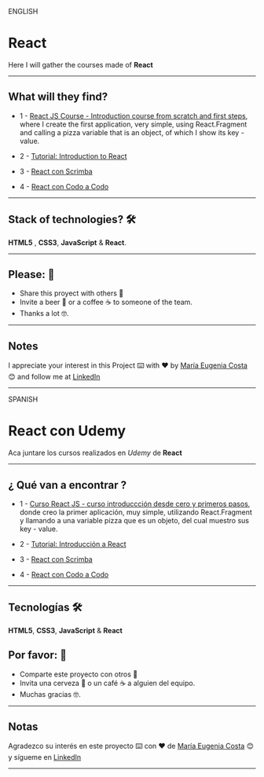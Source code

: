 ENGLISH

# React 

Here I will gather the courses made of **React**

---

## What will they find?

- 1 - [React JS Course - Introduction course from scratch and first steps](https://github.com/eugenia1984/react-varios-cursos/tree/main/01_react_js_course_de_introduction_from_zero_first_steps), where I create the first application, very simple, using React.Fragment and calling a pizza variable that is an object, of which I show its key - value.

- 2 - [Tutorial: Introduction to React](https://github.com/eugenia1984/react-varios-cursos/tree/main/02_tutorial_introduccion_a_react)

- 3 - [React con Scrimba](https://github.com/eugenia1984/react-varios-cursos/tree/main/03_scrimba)

- 4 - [React con Codo a Codo](https://github.com/eugenia1984/react-varios-cursos/tree/main/04_codo_a_codo_react)


---

## Stack of technologies?  🛠️

**HTML5** , **CSS3**, **JavaScript** & **React**.


---
 


## Please: 🎁

* Share this proyect with others 📢
* Invite a beer 🍺 or a coffee ☕  to someone of the team. 
* Thanks a lot 🤓.


---

## Notes

I appreciate your interest in this Project ⌨️ with ❤️ by [María Eugenia Costa](https://github.com/eugenia1984) 😊 and follow me at [LinkedIn](http://www.linkedin.com/in/maríaeugeniacosta) 

---


SPANISH


# React con Udemy

Aca juntare los cursos realizados en *Udemy* de **React**

---

## ¿ Qué van a encontrar ?

- 1 - [Curso React JS - curso introduccción desde cero y primeros pasos](https://github.com/eugenia1984/react-varios-cursos/tree/main/01_react_js_curso_de_introduccion_desde_cero_primeros_pasos), donde creo la primer aplicación, muy simple, utilizando React.Fragment y llamando a una variable pizza que es un objeto, del cual muestro sus key - value.


- 2 - [Tutorial: Introducción a React](https://github.com/eugenia1984/react-varios-cursos/tree/main/02_tutorial_introduccion_a_react)

- 3 - [React con Scrimba](https://github.com/eugenia1984/react-varios-cursos/tree/main/03_scrimba)


- 4 - [React con Codo a Codo](https://github.com/eugenia1984/react-varios-cursos/tree/main/04_codo_a_codo_react)

---


## Tecnologías 🛠️

**HTML5**, **CSS3**,  **JavaScript** & **React**





## Por favor: 🎁

* Comparte este proyecto con otros 📢
* Invita una cerveza 🍺 o un café ☕ a alguien del equipo.
* Muchas gracias 🤓.

---

## Notas

Agradezco su interés en este proyecto ⌨️ con ❤️ de [María Eugenia Costa](https://github.com/eugenia1984) 😊 y sígueme en [LinkedIn](http://www.linkedin.com/in/maríaeugeniacosta)


---


